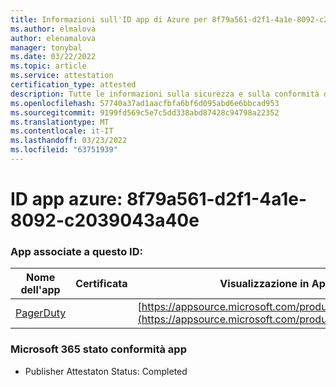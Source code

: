 ```yaml
---
title: Informazioni sull'ID app di Azure per 8f79a561-d2f1-4a1e-8092-c2039043a40e
ms.author: elmalova
author: elenamalova
manager: tonybal
ms.date: 03/22/2022
ms.topic: article
ms.service: attestation
certification_type: attested
description: Tutte le informazioni sulla sicurezza e sulla conformità disponibili per 8f79a561-d2f1-4a1e-8092-c2039043a40e.
ms.openlocfilehash: 57740a37ad1aacfbfa6bf6d095abd6e6bbcad953
ms.sourcegitcommit: 9199fd569c5e7c5dd338abd87428c94798a22352
ms.translationtype: MT
ms.contentlocale: it-IT
ms.lasthandoff: 03/23/2022
ms.locfileid: "63751939"
---
```

# <a name="azure-app-id-8f79a561-d2f1-4a1e-8092-c2039043a40e"></a>ID app azure: 8f79a561-d2f1-4a1e-8092-c2039043a40e


### <a name="apps-associated-with-this-id"></a>App associate a questo ID:
| **Nome dell'app** | **Certificata** | **Visualizzazione in AppSource** |
|--------------|---------------|-----------------------|
| [PagerDuty](../forward/WA200001637.md) |  | [https://appsource.microsoft.com/product/office/WA200001637](https://appsource.microsoft.com/product/office/WA200001637) |

### <a name="microsoft-365-app-compliance-status"></a>Microsoft 365 stato conformità app
- Publisher Attestaton Status: Completed
